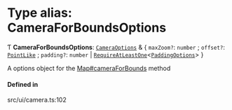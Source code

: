 # Type alias: CameraForBoundsOptions

Ƭ **CameraForBoundsOptions**: [`CameraOptions`](CameraOptions.md) & \{ `maxZoom?`: `number` ; `offset?`: [`PointLike`](PointLike.md) ; `padding?`: `number` \| [`RequireAtLeastOne`](RequireAtLeastOne.md)\<[`PaddingOptions`](PaddingOptions.md)\>  }

A options object for the [Map#cameraForBounds](../classes/Map.md#cameraforbounds) method

#### Defined in

src/ui/camera.ts:102
